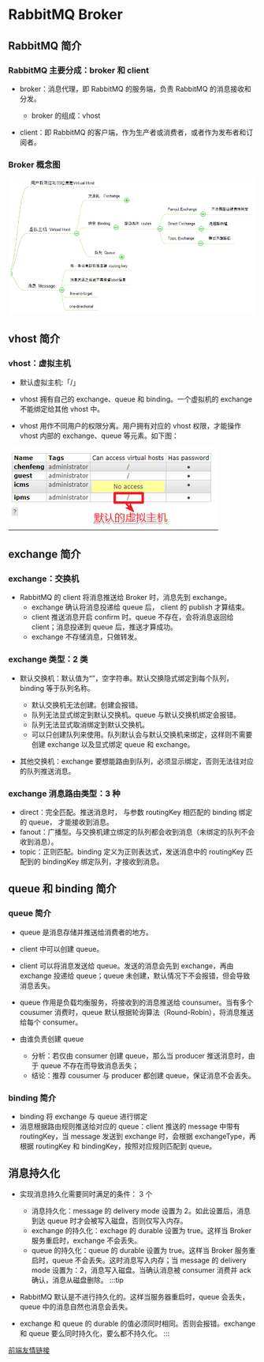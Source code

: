 # RabbitMQ Broker

## RabbitMQ 简介

### RabbitMQ 主要分成：broker 和 client

- broker：消息代理，即 RabbitMQ 的服务端，负责 RabbitMQ 的消息接收和分发。

  - broker 的组成：vhost

- client：即 RabbitMQ 的客户端，作为生产者或消费者，或者作为发布者和订阅者。

### Broker 概念图

<a data-fancybox title="" href="https://raw.githubusercontent.com/ChenFengHub/PicServer/master/blogger/mysql/20190417142100.png">![](https://raw.githubusercontent.com/ChenFengHub/PicServer/master/blogger/mysql/20190417142100.png)</a>

## vhost 简介

### vhost：虚拟主机

- 默认虚拟主机:「/」

- vhost 拥有自己的 exchange、queue 和 binding。一个虚拟机的 exchange 不能绑定给其他 vhost 中。

- vhost 用作不同用户的权限分离。用户拥有对应的 vhost 权限，才能操作 vhost 内部的 exchange、queue 等元素。如下图：

<a data-fancybox title="" href="https://raw.githubusercontent.com/ChenFengHub/PicServer/master/blogger/mysql/20190417112219.png">![](https://raw.githubusercontent.com/ChenFengHub/PicServer/master/blogger/mysql/20190417112219.png)</a>

## exchange 简介

### exchange：交换机

- RabbitMQ 的 client 将消息推送给 Broker 时，消息先到 exchange。
  - exchange 确认将消息投递给 queue 后， client 的 publish 才算结束。
  - client 推送消息开启 confirm 时。queue 不存在，会将消息返回给 client；消息投递到 queue 后，推送才算成功。
  - exchange 不存储消息，只做转发。

### exchange 类型：2 类

- 默认交换机：默认值为“”，空字符串。默认交换隐式绑定到每个队列，binding 等于队列名称。

  - 默认交换机无法创建。创建会报错。
  - 队列无法显式绑定到默认交换机。queue 与默认交换机绑定会报错。
  - 队列无法显式取消绑定到默认交换机。
  - 可以只创建队列来使用。队列默认会与默认交换机来绑定，这样则不需要创建 exchange 以及显式绑定 queue 和 exchange。

- 其他交换机：exchange 要想能路由到队列，必须显示绑定，否则无法往对应的队列推送消息。

### exchange 消息路由类型：3 种

- direct：完全匹配。推送消息时， 与参数 routingKey 相匹配的 binding 绑定的 queue， 才能接收到消息。
- fanout：广播型。与交换机建立绑定的队列都会收到消息（未绑定的队列不会收到消息）。
- topic：正则匹配。binding 定义为正则表达式，发送消息中的 routingKey 匹配到的 bindingKey 绑定队列，才接收到消息。

## queue 和 binding 简介

### queue 简介

- queue 是消息存储并推送给消费者的地方。
- client 中可以创建 queue。
- client 可以将消息发送给 queue。发送的消息会先到 exchange，再由 exchange 投递给 queue；queue 未创建，默认情况下不会报错，但会导致消息丢失。
- queue 作用是负载均衡服务，将接收到的消息推送给 counsumer。当有多个 cousumer 消费时，queue 默认根据轮询算法（Round-Robin），将消息推送给每个 consumer。

- 由谁负责创建 queue

  - 分析：若仅由 consumer 创建 queue，那么当 producer 推送消息时，由于 queue 不存在而导致消息丢失；
  - 结论：推荐 cousumer 与 producer 都创建 queue，保证消息不会丢失。

### binding 简介

- binding 将 exchange 与 queue 进行绑定
- 消息根据路由规则推送给对应的 queue：client 推送的 message 中带有 routingKey，当 message 发送到 exchange 时，会根据 exchangeType，再根据 routingKey 和 bindingKey，按照对应规则匹配到 queue。

## 消息持久化

- 实现消息持久化需要同时满足的条件： 3 个
  - 消息持久化：message 的 delivery mode 设置为 2。如此设置后，消息到达 queue 时才会被写入磁盘，否则仅写入内存。
  - exchange 的持久化：exchage 的 durable 设置为 true。这样当 Broker 服务重启时，exchange 不会丢失。
  - queue 的持久化：queue 的 durable 设置为 true。这样当 Broker 服务重启时，queue 不会丢失。这时消息写入内存；当 message 的 delivery mode 设置为：2，消息写入磁盘。当确认消息被 consumer 消费并 ack 确认，消息从磁盘删除。
:::tip

- RabbitMQ 默认是不进行持久化的。这样当服务器重启时，queue 会丢失，queue 中的消息自然也消息会丢失。
- exchange 和 queue 的 durable 的值必须同时相同。否则会报错。exchange 和 queue 要么同时持久化，要么都不持久化。
  :::

<!-- <Valine></Valine> -->
[前端友情链接](https://itxiaohao.github.io)
